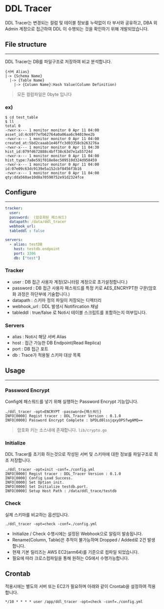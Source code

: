 # DDL Tracer
DDL Tracer는 변경되는 컬럼 및 테이블 정보를 누락없이 타 부서와 공유하고, DBA 외 Admin 계정으로 접근하여 DDL 이 수행되는 것을 확인하기 위해 개발되었습니다. 

## File structure
---
DDL Tracer는 DB를 파일구조로 저장하여 비교 분석합니다. 
```
{서버 Alias}
|-> {Schema Name}
  |-> {Table Name}
    |-> {Column Name}:Hash Value(Column Definition)
```
> 모든 컬럼파일은 0byte 입니다

### ex)
```shell
$ cd test_table
$ ll
total 0
-rwxr-x--- 1 monitor monitor 0 Apr 11 04:00 asset_id:4c6977efb62764a0a06aa6c94019ee2b
-rwxr-x--- 1 monitor monitor 0 Apr 11 04:00 created_at:5bd2caaab1e46ffc3d03358cb263276a
-rwxr-x--- 1 monitor monitor 0 Apr 11 04:30 hist_id:079fd672888c4bff38c63d7e1a55724d
-rwxr-x--- 1 monitor monitor 0 Apr 11 04:00 hist_type:7a8e591f018e8ec509510d324d958459
-rwxr-x--- 1 monitor monitor 0 Apr 11 04:00 id:07e09c63dc9139e5a152cbf8456f3b16
-rwxr-x--- 1 monitor monitor 0 Apr 11 04:00 qty:dda560ae10d8a70590752e91d2324fce
```
## Configure
---
```yaml
tracker:
  user: 
  password:  (암호화된 패스워드)
  datapath: /data/ddl_tracer
  webhook_url: 
  tableddl : false

servers:
  - alias: testDB
    host: testdb.endpoint
    port: 3306
    db: ["test"]
```
### Tracker
- user : DB 접근 사용자 계정(모니터링 계정으로 초기설정합니다.)
- password : DB 접근 사용자 패스워드를 특정 키로 AES_ENCRYPT한 구문(암호화 과정은 하단부에 기술합니다.)
- datapath : 스키마 정의 파일이 저장되는 디렉터리
- webhook_url : DDL 발생시 Notifircation 채널
- tableddl : true/false 로 Noti시 테이블 스크립트를 포함하는지 여부입니다. 

### Servers
- alias : Noti시 해당 서버 Alias
- host : 접근 가능한 DB Endpoint(Read Replica)
- port : DB 접근 포트
- db : Trace가 적용될 스키마 대상 목록

## Usage
---
### Password Encrypt
Config에 패스워드를 넣기 위해 실행하는 Password Encrypt 기능입니다. 
```shell
./ddl_tracer -opt=ENCRYPT -password={패스워드}
INFO[0000] Regist tracer : DDL_Tracer Version : 0.1.0   
INFO[0000] Password Encrypt Complete : bPDLd0lssjqxyOPSfwgAMQ== 
```
> 암호화 키는 소스내에 존재합니다. `lib/crypto.go`

### Initialize
DDL Tracer를 초기화 하는것으로 작성된 서버 및 스키마에 대한 정보를 파일구조로 최초 저장합니다. 
```
./ddl_tracer -opt=init -conf=./config.yml
INFO[0000] Regist tracer : DDL_Tracer Version : 0.1.0   
INFO[0000] Config Load Success.                         
INFO[0000] Set Option init.                             
INFO[0000] Set Initialize testdb.port. 
INFO[0000] Setup Host Path : /data/ddl_trace/testdb
```
### Check
실제 스키마를 비교하는 옵션입니다. 
```
./ddl_tracer -opt=check -conf=./config.yml
```

- Initialize / Check 수행시에는 설정된 Webhook으로 알림이 발송됩니다. 
- Rename(Column, Table)은 추적이 불가능하며 Dropped / Added로 2건 발생합니다. 
- 현재 기본 릴리즈는 AWS EC2(arm64)를 기준으로 컴파일 되었습니다.
- 필요에 따라 크로스컴파일을 통해 원하는 OS에서 수행가능합니다. 

## Crontab 
적용시에는 별도의 서버 또는 EC2가 필요하며 아래와 같이 Crontab을 설정하여 적용합니다. 
```
*/10 * * * * user /app/ddl_tracer -opt=check -conf=./config.yml
```